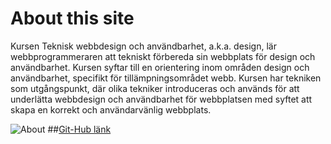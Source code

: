 About this site
==============================================
Kursen Teknisk webbdesign och användbarhet, a.k.a. design, lär webbprogrammeraren att tekniskt förbereda sin webbplats för design och användbarhet.
Kursen syftar till en orientering inom områden design och användbarhet, specifikt för tillämpningsområdet webb. Kursen har tekniken som utgångspunkt, där olika tekniker introduceras och används för att underlätta webbdesign och användbarhet för webbplatsen med syftet att skapa en korrekt och användarvänlig webbplats.

![About](img/3dbild2.jpg)
##[Git-Hub länk](https://github.com/peje17/AnaxFlatTest) 
